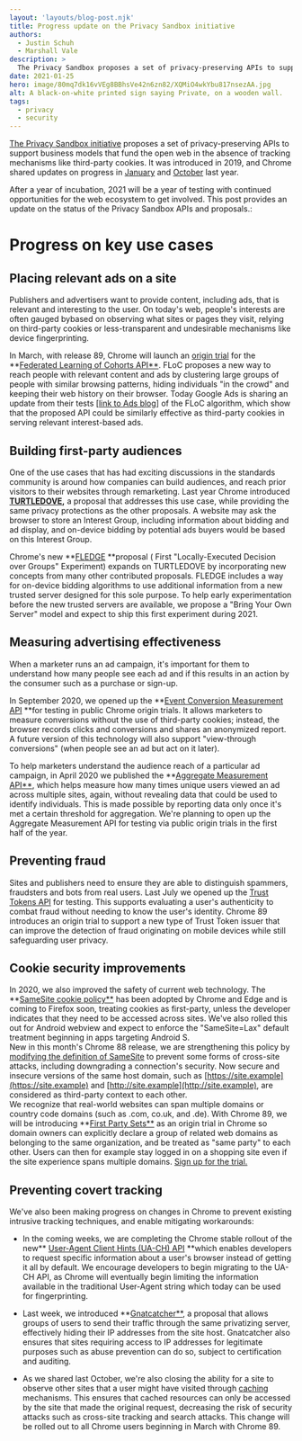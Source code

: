 ```yaml
---
layout: 'layouts/blog-post.njk'
title: Progress update on the Privacy Sandbox initiative
authors:
  - Justin Schuh
  - Marshall Vale
description: >
  The Privacy Sandbox proposes a set of privacy-preserving APIs to support business models that fund the open web in the absence of tracking mechanisms like third-party cookies. This post provides an update on the status of the APIs and proposals.
date: 2021-01-25
hero: image/80mq7dk16vVEg8BBhsVe42n6zn82/XQMiO4wkYbu817nsezAA.jpg
alt: A black-on-white printed sign saying Private, on a wooden wall.
tags:
  - privacy
  - security
---
```


[The Privacy Sandbox initiative](https://web.dev/digging-into-the-privacy-sandbox/) proposes a set
of privacy-preserving APIs to support business models that fund the open web in the absence of
tracking mechanisms like third-party cookies. It was introduced in 2019, and Chrome shared updates
on progress in
[January](https://blog.chromium.org/2020/01/building-more-private-web-path-towards.html) and
[October](https://blog.chromium.org/2020/10/progress-on-privacy-sandbox-and.html) last year. 

After a year of incubation, 2021 will be a year of testing with continued opportunities for the web
ecosystem to get involved. This post provides an update on the status of the Privacy Sandbox APIs
and proposals.:

# Progress on key use cases

## Placing relevant ads on a site

Publishers and advertisers want to provide content, including ads, that is relevant and interesting
to the user. On today's web, people's interests are often gauged bybased on observing what sites or
pages they visit, relying on third-party cookies or less-transparent and undesirable mechanisms like
device fingerprinting. 

In March, with release 89, Chrome will launch an [origin trial](https://web.dev/origin-trials/) for
the **[Federated Learning of Cohorts API**](https://github.com/WICG/floc). FLoC proposes a new way
to reach people with relevant content and ads by clustering large groups of people with similar
browsing patterns, hiding individuals "in the crowd" and keeping their web history on their browser.
Today Google Ads is sharing an update from their tests
[[link to Ads blog](https://docs.google.com/document/d/1xVNzcYbHaZyN8mukXK69BHYOAmUILn90XbuJ7Nwr0jw/edit#)]
of the FLoC algorithm, which show that the proposed API could be similarly effective as third-party
cookies in serving relevant interest-based ads.

## Building first-party audiences 

One of the use cases that has had exciting discussions in the standards community is around how
companies can build audiences, and reach prior visitors to their websites through remarketing. Last
year Chrome introduced **[TURTLEDOVE](https://github.com/WICG/turtledove),** a proposal that
addresses this use case, while providing the same privacy protections as the other proposals. A
website may ask the browser to store an Interest Group, including information about bidding and ad
display, and on-device bidding by potential ads buyers would be based on this Interest Group. 

Chrome's new **[FLEDGE](https://github.com/WICG/turtledove/blob/master/FLEDGE.md) **proposal ( First
"Locally-Executed Decision over Groups" Experiment) expands on TURTLEDOVE by incorporating new
concepts from many other contributed proposals. FLEDGE includes a way for on-device bidding
algorithms to use additional information from a new trusted server designed for this sole purpose.
To help early experimentation before the new trusted servers are available, we propose a "Bring Your
Own Server" model and expect to ship this first experiment during 2021.

## Measuring advertising effectiveness

When a marketer runs an ad campaign, it's important for them to understand how many people see each
ad and if this results in an action by the consumer such as a purchase or sign-up.

In September 2020, we opened up the **[Event Conversion Measurement
API](https://web.dev/conversion-measurement/) **for testing in public Chrome origin trials. It
allows marketers to measure conversions without the use of third-party cookies; instead, the browser
records clicks and conversions and shares an anonymized report. A future version of this technology
will also support "view-through conversions" (when people see an ad but act on it later).

To help marketers understand the audience reach of a particular ad campaign, in April 2020 we
published the **[Aggregate Measurement
API**](https://github.com/csharrison/aggregate-reporting-api), which helps measure how many times
unique users viewed an ad across multiple sites, again, without revealing data that could be used to
identify individuals. This is made possible by reporting data only once it's met a certain threshold
for aggregation. We're planning to open up the Aggregate Measurement API for testing via public
origin trials in the first half of the year. 

## Preventing fraud 

Sites and publishers need to ensure they are able to distinguish spammers, fraudsters and bots from
real users. Last July we opened up the [Trust Tokens API](https://web.dev/trust-tokens/) for
testing. This supports evaluating a user's authenticity to combat fraud without needing to know the
user's identity. Chrome 89 introduces an origin trial to support a new type of Trust Token issuer
that can improve the detection of fraud originating on mobile devices while still safeguarding user
privacy.

## Cookie security improvements

In 2020, we also improved the safety of current web technology. The **[SameSite cookie
policy**](https://web.dev/samesite-cookies-explained/) has been adopted by Chrome and Edge and is
coming to Firefox soon, treating cookies as first-party, unless the developer indicates that they
need to be accessed across sites. We've also rolled this out for Android webview and expect to
enforce the "SameSite=Lax" default treatment beginning in apps targeting Android S.  
New in this month's Chrome 88 release, we are strengthening this policy by [modifying the definition
of SameSite](https://web.dev/schemeful-samesite/) to prevent some forms of cross-site attacks,
including downgrading a connection's security. Now secure and insecure versions of the same host
domain, such as [https://site.example](https://site.example) and
[http://site.example](http://site.example), are considered as third-party context to each other.   
We recognize that real-world websites can span multiple domains or country code domains (such as
.com, co.uk, and .de). With Chrome 89, we will be introducing **[First Party
Sets**](https://github.com/privacycg/first-party-sets) as an origin trial in Chrome so domain owners
can explicitly declare a group of related web domains as belonging to the same organization, and be
treated as "same party" to each other. Users can then for example stay logged in on a shopping site
even if the site experience spans multiple domains. [Sign up for the trial.
](https://www.chromium.org/updates/first-party-sets)

## Preventing covert tracking

We've also been making progress on changes in Chrome to prevent existing intrusive tracking
techniques, and enable mitigating workarounds: 

+   In the coming weeks, we are completing the Chrome stable rollout of the new** [User-Agent
    Client Hints (UA-CH) API](https://web.dev/user-agent-client-hints/) **which enables developers
    to request specific information about a user's browser instead of getting it all by default. We
    encourage developers to begin migrating to the UA-CH API, as Chrome will eventually begin
    limiting the information available in the traditional User-Agent string which today can be used
    for fingerprinting.

+   Last week, we introduced **[Gnatcatcher**](https://github.com/bslassey/ip-blindness), a
    proposal that allows groups of users to send their traffic through the same privatizing server,
    effectively hiding their IP addresses from the site host. Gnatcatcher also ensures that sites
    requiring access to IP addresses for legitimate purposes such as abuse prevention can do so,
    subject to certification and auditing.

+   As we shared last October, we're also closing the ability for a site to observe other
    sites that a user might have visited through
    [caching](https://developers.google.com/web/updates/2020/10/http-cache-partitioning)
    mechanisms. This ensures that cached resources can only be accessed by the site that made the
    original request, decreasing the risk of security attacks such as cross-site tracking and
    search attacks. This change will be rolled out to all Chrome users beginning in March with
    Chrome 89.

